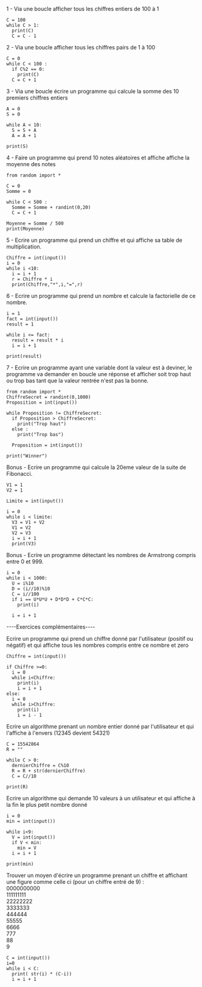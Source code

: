 1 - Via une boucle afficher tous les chiffres entiers de 100 à 1

```
C = 100
while C > 1:
  print(C)
  C = C - 1
```

2 - Via une boucle afficher tous les chiffres pairs de 1 à 100

```
C = 0
while C < 100 :
  if C%2 == 0:
    print(C)
  C = C + 1
```


3 - Via une boucle écrire un programme qui calcule la somme des 10 premiers chiffres entiers

```
A = 0
S = 0

while A < 10:
  S = S + A
  A = A + 1

print(S)
```

4 - Faire un programme qui prend 10 notes aléatoires et affiche affiche la moyenne des notes

```
from random import *

C = 0
Somme = 0

while C < 500 :
  Somme = Somme + randint(0,20)
  C = C + 1

Moyenne = Somme / 500
print(Moyenne)
```

5 - Ecrire un programme qui prend un chiffre et qui affiche sa table de multiplication.

```
Chiffre = int(input())
i = 0
while i <10:
  i = i + 1
  r = Chiffre * i
  print(Chiffre,"*",i,"=",r)
```

6 - Ecrire un programme qui prend un nombre et calcule la factorielle de ce nombre.

```
i = 1
fact = int(input())
result = 1

while i <= fact:
  result = result * i
  i = i + 1

print(result)
```

7 - Ecrire un programme ayant une variable dont la valeur est à deviner, le programme va demander en boucle une réponse et afficher soit trop haut ou trop bas tant que 
la valeur rentrée n'est pas la bonne.

```
from random import *
ChiffreSecret = randint(0,1000)
Proposition = int(input())

while Proposition != ChiffreSecret:
  if Proposition > ChiffreSecret:
    print("Trop haut")
  else :
    print("Trop bas")

  Proposition = int(input())

print("Winner")
```

Bonus - Ecrire un programme qui calcule la 20eme valeur de la suite de Fibonacci.

```
V1 = 1 
V2 = 1

Limite = int(input())

i = 0
while i < limite:
  V3 = V1 + V2
  V1 = V2
  V2 = V3
  i = i + 1 
  print(V3)
```

Bonus - Ecrire un programme détectant les nombres de Armstrong compris entre 0 et 999.

```
i = 0
while i < 1000:
  U = i%10
  D = (i//10)%10
  C = i//100
  if i == U*U*U + D*D*D + C*C*C:
    print(i)
  
  i = i + 1
```

----Exercices complémentaires----

Ecrire un programme qui prend un chiffre donné par l'utilisateur (positif ou négatif) et qui affiche tous les nombres compris entre ce nombre et zero

```
Chiffre = int(input())

if Chiffre >=0: 
  i = 0
  while i<Chiffre:
    print(i)
    i = i + 1
else:
  i = 0
  while i>Chiffre:
    print(i)
    i = i - 1
```

Ecrire un algorithme prenant un nombre entier donné par l'utilisateur et qui l'affiche à l'envers (12345 devient 54321)

```
C = 15542864
R = ""

while C > 0:
  dernierChiffre = C%10
  R = R + str(dernierChiffre)
  C = C//10

print(R)
```

Ecrire un algorithme qui demande 10 valeurs à un utilisateur et qui affiche à la fin le plus petit nombre donné

```
i = 0 
min = int(input())

while i<9:
  V = int(input())
  if V < min:
    min = V
  i = i + 1

print(min)
```
Trouver un moyen d'écrire un programme prenant un chiffre et affichant une figure comme celle ci (pour un chiffre entré de 9) :<br>
0000000000<br>
111111111<br>
22222222<br>
3333333<br>
444444<br>
55555<br>
6666<br>
777<br>
88<br>
9<br>

```
C = int(input())
i=0
while i < C:
  print( str(i) * (C-i))
  i = i + 1

```

